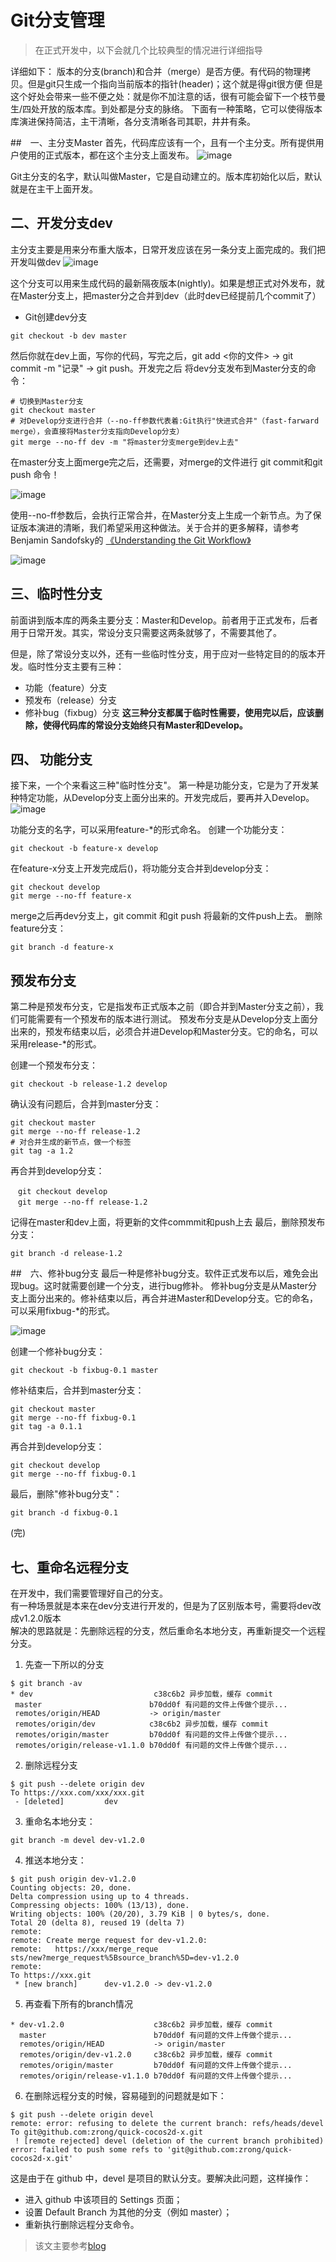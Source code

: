 # Git分支管理
> 在正式开发中，以下会就几个比较典型的情况进行详细指导

详细如下：
版本的分支(branch)和合并（merge）是否方便。有代码的物理拷贝。但是git只生成一个指向当前版本的指针(header)；这个就是得git很方便
但是这个好处会带来一些不便之处：就是你不加注意的话，很有可能会留下一个枝节曼生/四处开放的版本库。到处都是分支的脉络。
下面有一种策略，它可以使得版本库演进保持简洁，主干清晰，各分支清晰各司其职，井井有条。

##　一、主分支Master
首先，代码库应该有一个，且有一个主分支。所有提供用户使用的正式版本，都在这个主分支上面发布。
![image](https://github.com/guimeisang/git/blob/master/img/bg1.png)

Git主分支的名字，默认叫做Master，它是自动建立的。版本库初始化以后，默认就是在主干上面开发。

## 二、开发分支dev
主分支主要是用来分布重大版本，日常开发应该在另一条分支上面完成的。我们把开发叫做dev
![image](https://github.com/guimeisang/git/blob/master/img/bg2.png)

这个分支可以用来生成代码的最新隔夜版本(nightly)。如果是想正式对外发布，就在Master分支上，把master分之合并到dev（此时dev已经提前几个commit了）
- Git创建dev分支
```
git checkout -b dev master
```
然后你就在dev上面，写你的代码，写完之后，git add <你的文件> → git commit -m "记录" → git push。开发完之后
将dev分支发布到Master分支的命令：
```
# 切换到Master分支
git checkout master
# 对Develop分支进行合并（--no-ff参数代表着:Git执行"快进式合并"（fast-farward merge），会直接将Master分支指向Develop分支）
git merge --no-ff dev -m "将master分支merge到dev上去"
```
在master分支上面merge完之后，还需要，对merge的文件进行 git commit和git push 命令！

 ![image](https://github.com/guimeisang/git/blob/master/img/bg3.png)

 使用--no-ff参数后，会执行正常合并，在Master分支上生成一个新节点。为了保证版本演进的清晰，我们希望采用这种做法。关于合并的更多解释，请参考Benjamin Sandofsky的
 [《Understanding the Git Workflow》](http://sandofsky.com/blog/git-workflow.html)

  ![image](https://github.com/guimeisang/git/blob/master/img/bg4.png)

## 三、临时性分支

前面讲到版本库的两条主要分支：Master和Develop。前者用于正式发布，后者用于日常开发。其实，常设分支只需要这两条就够了，不需要其他了。

但是，除了常设分支以外，还有一些临时性分支，用于应对一些特定目的的版本开发。临时性分支主要有三种：
- 功能（feature）分支
- 预发布（release）分支
- 修补bug（fixbug）分支
**这三种分支都属于临时性需要，使用完以后，应该删除，使得代码库的常设分支始终只有Master和Develop。**

## 四、 功能分支

接下来，一个个来看这三种"临时性分支"。
第一种是功能分支，它是为了开发某种特定功能，从Develop分支上面分出来的。开发完成后，要再并入Develop。
 ![image](https://github.com/guimeisang/git/blob/master/img/bg5.png)

功能分支的名字，可以采用feature-*的形式命名。
创建一个功能分支：
```
git checkout -b feature-x develop
```
在feature-x分支上开发完成后()，将功能分支合并到develop分支：
```
git checkout develop
git merge --no-ff feature-x
```
merge之后再dev分支上，git commit 和git push 将最新的文件push上去。
删除feature分支：
```
git branch -d feature-x
```

## 预发布分支
第二种是预发布分支，它是指发布正式版本之前（即合并到Master分支之前），我们可能需要有一个预发布的版本进行测试。
预发布分支是从Develop分支上面分出来的，预发布结束以后，必须合并进Develop和Master分支。它的命名，可以采用release-*的形式。

创建一个预发布分支：
```
git checkout -b release-1.2 develop
```

确认没有问题后，合并到master分支：
```
git checkout master
git merge --no-ff release-1.2
# 对合并生成的新节点，做一个标签
git tag -a 1.2
```


再合并到develop分支：
```
　git checkout develop
　git merge --no-ff release-1.2
```
记得在master和dev上面，将更新的文件commmit和push上去
最后，删除预发布分支：
```
git branch -d release-1.2
```
##　六、修补bug分支
最后一种是修补bug分支。软件正式发布以后，难免会出现bug。这时就需要创建一个分支，进行bug修补。
修补bug分支是从Master分支上面分出来的。修补结束以后，再合并进Master和Develop分支。它的命名，可以采用fixbug-*的形式。

 ![image](https://github.com/guimeisang/git/blob/master/img/bg6.png)

 创建一个修补bug分支：
 ```
 git checkout -b fixbug-0.1 master
 ```
 修补结束后，合并到master分支：
 ```
 git checkout master
 git merge --no-ff fixbug-0.1
 git tag -a 0.1.1
 ```
 再合并到develop分支：
 ```
 git checkout develop
 git merge --no-ff fixbug-0.1
 ```
 最后，删除"修补bug分支"：
 ```
 git branch -d fixbug-0.1
 ```

 (完)

 ## 七、重命名远程分支
 
 在开发中，我们需要管理好自己的分支。  
 有一种场景就是本来在dev分支进行开发的，但是为了区别版本号，需要将dev改成v1.2.0版本  
 解决的思路就是：先删除远程的分支，然后重命名本地分支，再重新提交一个远程分支。  

 1. 先查一下所以的分支
 ```
$ git branch -av
* dev                           c38c6b2 异步加载，缓存 commit
  master                        b70dd0f 有问题的文件上传做个提示...
  remotes/origin/HEAD           -> origin/master
  remotes/origin/dev            c38c6b2 异步加载，缓存 commit
  remotes/origin/master         b70dd0f 有问题的文件上传做个提示...
  remotes/origin/release-v1.1.0 b70dd0f 有问题的文件上传做个提示...
 ```

2. 删除远程分支
```
$ git push --delete origin dev
To https://xxx.com/xxx/xxx.git
 - [deleted]         dev
```

3. 重命名本地分支：
```
git branch -m devel dev-v1.2.0
```

4. 推送本地分支：
```
$ git push origin dev-v1.2.0
Counting objects: 20, done.
Delta compression using up to 4 threads.
Compressing objects: 100% (13/13), done.
Writing objects: 100% (20/20), 3.79 KiB | 0 bytes/s, done.
Total 20 (delta 8), reused 19 (delta 7)
remote:
remote: Create merge request for dev-v1.2.0:
remote:   https://xxx/merge_reque            
sts/new?merge_request%5Bsource_branch%5D=dev-v1.2.0
remote:
To https://xxx.git
 * [new branch]      dev-v1.2.0 -> dev-v1.2.0
```

5. 再查看下所有的branch情况
```
* dev-v1.2.0                    c38c6b2 异步加载，缓存 commit
  master                        b70dd0f 有问题的文件上传做个提示...
  remotes/origin/HEAD           -> origin/master
  remotes/origin/dev-v1.2.0     c38c6b2 异步加载，缓存 commit
  remotes/origin/master         b70dd0f 有问题的文件上传做个提示...
  remotes/origin/release-v1.1.0 b70dd0f 有问题的文件上传做个提示...
```

6. 在删除远程分支的时候，容易碰到的问题就是如下：
```
$ git push --delete origin devel
remote: error: refusing to delete the current branch: refs/heads/devel
To git@github.com:zrong/quick-cocos2d-x.git
 ! [remote rejected] devel (deletion of the current branch prohibited)
error: failed to push some refs to 'git@github.com:zrong/quick-cocos2d-x.git'
```
这是由于在 github 中，devel 是项目的默认分支。要解决此问题，这样操作：  
- 进入 github 中该项目的 Settings 页面；
- 设置 Default Branch 为其他的分支（例如 master）；
- 重新执行删除远程分支命令。






> 该文主要参考[blog](http://www.ruanyifeng.com/blog/2012/07/git.html)
